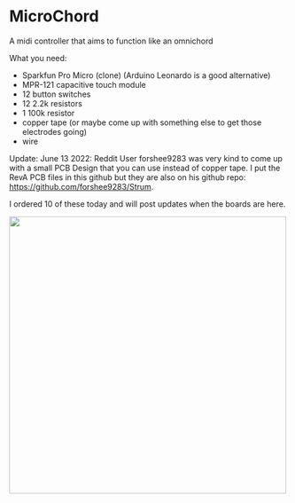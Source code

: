# MicroChord
A midi controller that aims to function like an omnichord

What you need:

- Sparkfun Pro Micro (clone) (Arduino Leonardo is a good alternative)
- MPR-121 capacitive touch module
- 12 button switches
- 12 2.2k resistors
- 1 100k resistor
- copper tape (or maybe come up with something else to get those electrodes going)
- wire

Update: June 13 2022:
Reddit User forshee9283 was very kind to come up with a small PCB Design that you can use instead of copper tape.
I put the RevA PCB files in this github but they are also on his github repo: https://github.com/forshee9283/Strum.

I ordered 10 of these today and will post updates when the boards are here.

<img src="https://user-images.githubusercontent.com/42961161/173309362-fab22a5c-d46b-4f1f-8e31-f69920780756.png" style="width:500px;">
